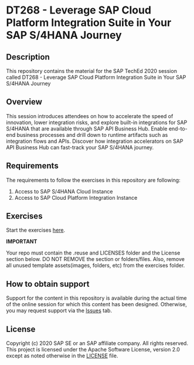 # DT268 - Leverage SAP Cloud Platform Integration Suite in Your SAP S/4HANA Journey

## Description

This repository contains the material for the SAP TechEd 2020 session called DT268 - Leverage SAP Cloud Platform Integration Suite in Your SAP S/4HANA Journey

## Overview

This session introduces attendees on how to accelerate the speed of innovation, lower integration risks, and explore built-in integrations for SAP S/4HANA that are available through SAP API Business Hub. Enable end-to-end business processes and drill down to runtime artifacts such as integration flows and APIs. Discover how integration accelerators on SAP API Business Hub can fast-track your SAP S/4HANA journey.

## Requirements

The requirements to follow the exercises in this repository are following:

1. Access to SAP S/4HANA Cloud Instance
2. Access to SAP Cloud Platform Integration Instance 

## Exercises


Start the exercises [here](exercises/DT268%20Exercise%20Solutions.pdf).
    

**IMPORTANT**

Your repo must contain the .reuse and LICENSES folder and the License section below. DO NOT REMOVE the section or folders/files. Also, remove all unused template assets(images, folders, etc) from the exercises folder. 

## How to obtain support

Support for the content in this repository is available during the actual time of the online session for which this content has been designed. Otherwise, you may request support via the [Issues](../../issues) tab.

## License
Copyright (c) 2020 SAP SE or an SAP affiliate company. All rights reserved. This project is licensed under the Apache Software License, version 2.0 except as noted otherwise in the [LICENSE](LICENSES/Apache-2.0.txt) file.
